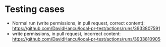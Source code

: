 # Testing cases

- Normal run (write permissions, in pull request, correct content): https://github.com/DavidHancu/local-pr-test/actions/runs/3933807591
- write permissions, in pull request, incorrect content: https://github.com/DavidHancu/local-pr-test/actions/runs/3933810905
